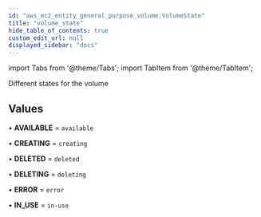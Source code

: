 ```yaml
---
id: "aws_ec2_entity_general_purpose_volume.VolumeState"
title: "volume_state"
hide_table_of_contents: true
custom_edit_url: null
displayed_sidebar: "docs"
---
```


import Tabs from '@theme/Tabs';
import TabItem from '@theme/TabItem';

Different states for the volume

## Values

• **AVAILABLE** = `available`

• **CREATING** = `creating`

• **DELETED** = `deleted`

• **DELETING** = `deleting`

• **ERROR** = `error`

• **IN\_USE** = `in-use`
